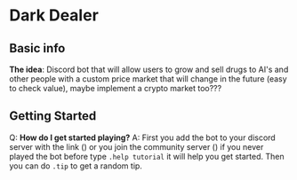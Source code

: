 # Dark Dealer

## Basic info

**The idea**: Discord bot that will allow users to grow and sell drugs to AI's and other people with a custom price market that will change in the future (easy to check value), maybe implement a crypto market too???

## Getting Started
Q: **How do I get started playing?**
A: First you add the bot to your discord server with the link () or you join the community server () if you never played the bot before type `.help tutorial` it will help you get started. Then you can do `.tip` to get a random tip.
